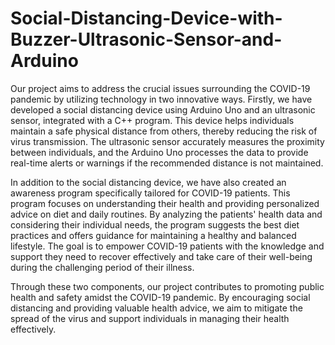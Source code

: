 # Social-Distancing-Device-with-Buzzer-Ultrasonic-Sensor-and-Arduino
Our project aims to address the crucial issues surrounding the COVID-19 pandemic by utilizing technology in two innovative ways. Firstly, we have developed a social distancing device using Arduino Uno and an ultrasonic sensor, integrated with a C++ program. This device helps individuals maintain a safe physical distance from others, thereby reducing the risk of virus transmission. The ultrasonic sensor accurately measures the proximity between individuals, and the Arduino Uno processes the data to provide real-time alerts or warnings if the recommended distance is not maintained.

In addition to the social distancing device, we have also created an awareness program specifically tailored for COVID-19 patients. This program focuses on understanding their health and providing personalized advice on diet and daily routines. By analyzing the patients' health data and considering their individual needs, the program suggests the best diet practices and offers guidance for maintaining a healthy and balanced lifestyle. The goal is to empower COVID-19 patients with the knowledge and support they need to recover effectively and take care of their well-being during the challenging period of their illness.

Through these two components, our project contributes to promoting public health and safety amidst the COVID-19 pandemic. By encouraging social distancing and providing valuable health advice, we aim to mitigate the spread of the virus and support individuals in managing their health effectively.
